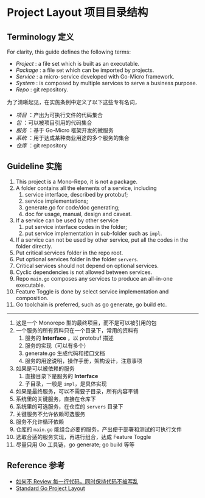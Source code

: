 # Project Layout 项目目录结构

## Terminology 定义

For clarity, this guide defines the following terms:

* *Project* : a file set which is built as an executable.
* *Package* : a file set which can be imported by projects.
* *Service* : a micro-service developed with Go-Micro framework.
* *System* : is composed by multiple services to serve a business purpose.
* *Repo* : git repository.

为了清晰起见，在实施条例中定义了以下这些专有名词，

* *项目* ：产出为可执行文件的代码集合
* *包* ：可以被项目引用的代码集合
* *服务* ：基于 Go-Micro 框架开发的微服务
* *系统* ：用于达成某种商业用途的多个服务的集合
* *仓库* ：git repository

## Guideline 实施

1. This project is a Mono-Repo, it is not a package.
2. A folder contains all the elements of a service, including
    1. service interface, described by protobuf;
    2. service implementations;
    3. generate.go for code/doc generating;
    4. doc for usage, manual, design and caveat.
3. If a service can be used by other service
    1. put service interface codes in the folder;
    2. put service implementation in sub-folder such as `impl`.
4. If a service can not be used by other service, put all the codes in the folder directly.
5. Put critical services folder in the repo root.
6. Put optional services folder in the folder `servers`.
7. Critical services should not depend on optional services.
8. Cyclic dependencies is not allowed between services.
9. Repo `main.go` composes any services to produce an all-in-one executable.
10. Feature Toggle is done by select service implementation and composition.
11. Go toolchain is preferred, such as go generate, go build etc.

---

1. 这是一个 Monorepo 型的最终项目，而不是可以被引用的包
2. 一个服务的所有资料只在一个目录下，常用的资料有
    1. 服务的 **Interface** ，以 protobuf 描述
    2. 服务的实现（可以有多个）
    3. generate.go 生成代码和接口文档
    4. 服务的用途说明，操作手册，架构设计，注意事项
3. 如果是可以被依赖的服务
    1. 直接目录下是服务的 **Interface**
    2. 子目录，一般是 `impl`，是具体实现
4. 如果是最终服务，可以不需要子目录，所有内容平铺
5. 系统里的关键服务，直接在仓库下
6. 系统里的可选服务，在仓库的 `servers` 目录下
7. 关键服务不允许依赖可选服务
8. 服务不允许循环依赖
9. 仓库的 `main.go` 能组合必要的服务，产出便于部署和测试的可执行文件
10. 选取合适的服务实现，再进行组合，达成 Feature Toggle
11. 尽量只用 Go 工具链，go generate; go build 等等

## Reference 参考

* [如何不 Review 每一行代码，同时保持代码不被写乱](https://mp.weixin.qq.com/s/UtBkJYpQHIvRQ_AQnzxxMw)
* [Standard Go Project Layout](https://github.com/golang-standards/project-layout)
